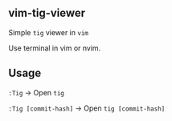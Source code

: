 ## vim-tig-viewer

Simple `tig` viewer in `vim`

Use terminal in vim or nvim.

## Usage

`:Tig` -> Open `tig`

`:Tig [commit-hash]` -> Open `tig [commit-hash]`
